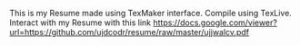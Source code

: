 This is my Resume made using TexMaker interface. Compile using TexLive.
Interact with my Resume with this link
https://docs.google.com/viewer?url=https://github.com/ujdcodr/resume/raw/master/ujjwalcv.pdf
